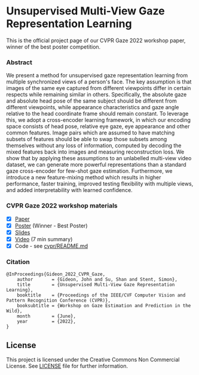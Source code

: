 # Unsupervised Multi-View Gaze Representation Learning

This is the official project page of our CVPR Gaze 2022 workshop paper, winner of the best poster competition.

### Abstract

We present a method for unsupervised gaze representation learning from multiple synchronized views of a person's face. The key assumption is that images of the same eye captured from different viewpoints differ in certain respects while remaining similar in others. Specifically, the absolute gaze and absolute head pose of the same subject should be different from different viewpoints, while appearance characteristics and gaze angle relative to the head coordinate frame should remain constant. To leverage this, we adopt a cross-encoder learning framework, in which our encoding space consists of head pose, relative eye gaze, eye appearance and other common features. Image pairs which are assumed to have matching subsets of features should be able to swap those subsets among themselves without any loss of information, computed by decoding the mixed features back into images and measuring reconstruction loss. We show that by applying these assumptions to an unlabelled multi-view video dataset, we can generate more powerful representations than a standard gaze cross-encoder for few-shot gaze estimation. Furthermore, we introduce a new feature-mixing method which results in higher performance, faster training, improved testing flexibility with multiple views, and added interpretability with learned confidence.

### CVPR Gaze 2022 workshop materials

- [x] [Paper](docs/paper.pdf)
- [x] [Poster](docs/poster.pdf) (Winner - Best Poster)
- [x] [Slides](docs/slides.pdf)
- [x] [Video](https://youtu.be/gkYyOyiAB6k) (7 min summary)
- [x] Code - see [cvpr/README.md](cvpr/README.md)

### Citation

```
@InProceedings{Gideon_2022_CVPR_Gaze,
    author       = {Gideon, John and Su, Shan and Stent, Simon},
    title        = {Unsupervised Multi-View Gaze Representation Learning},
    booktitle    = {Proceedings of the IEEE/CVF Computer Vision and Pattern Recognition Conference (CVPR)},
    booksubtitle = {Workshop on Gaze Estimation and Prediction in the Wild},
    month        = {June},
    year         = {2022},
}
```

## License
This project is licensed under the Creative Commons Non Commercial License. See [LICENSE](LICENSE) file for further information.
